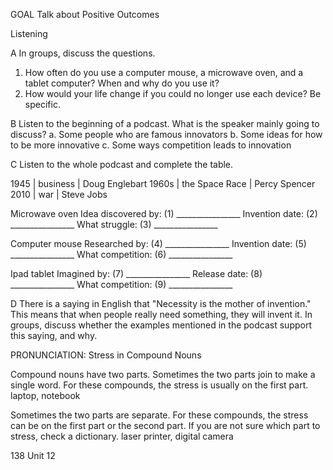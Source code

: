 GOAL Talk about Positive Outcomes

Listening

A In groups, discuss the questions.
1. How often do you use a computer mouse, a microwave oven, and a tablet computer? When and why do you use it?
2. How would your life change if you could no longer use each device? Be specific.

B Listen to the beginning of a podcast. What is the speaker mainly going to discuss?
a. Some people who are famous innovators
b. Some ideas for how to be more innovative
c. Some ways competition leads to innovation

C Listen to the whole podcast and complete the table.

1945 | business | Doug Englebart
1960s | the Space Race | Percy Spencer
2010 | war | Steve Jobs

Microwave oven
Idea discovered by: (1) ________________
Invention date: (2) ________________
What struggle: (3) ________________

Computer mouse
Researched by: (4) ________________
Invention date: (5) ________________
What competition: (6) ________________

Ipad tablet
Imagined by: (7) ________________
Release date: (8) ________________
What competition: (9) ________________

D There is a saying in English that "Necessity is the mother of invention." This means that when people really need something, they will invent it. In groups, discuss whether the examples mentioned in the podcast support this saying, and why.

PRONUNCIATION: Stress in Compound Nouns

Compound nouns have two parts. Sometimes the two parts join to make a single word. For these compounds, the stress is usually on the first part.
laptop, notebook

Sometimes the two parts are separate. For these compounds, the stress can be on the first part or the second part. If you are not sure which part to stress, check a dictionary.
laser printer, digital camera

138 Unit 12